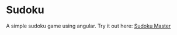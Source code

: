 # Sudoku
A simple sudoku game using angular.
Try it out here:
[Sudoku Master](https://sudoku-master.vercel.app)

